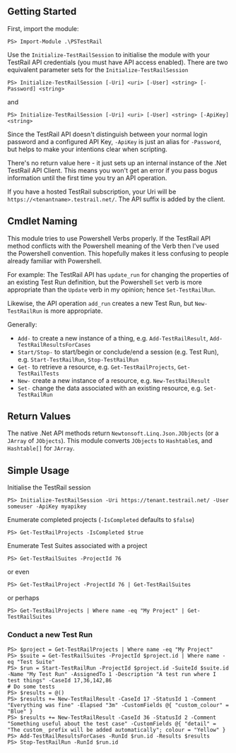 ## Getting Started

First, import the module:

    PS> Import-Module .\PSTestRail

Use the `Initialize-TestRailSession` to initialise the module with your TestRail API credentials (you must have API access enabled). There are two equivalent parameter sets for the `Initialize-TestRailSession`

    PS> Initialize-TestRailSession [-Uri] <uri> [-User] <string> [-Password] <string>

and

    PS> Initialize-TestRailSession [-Uri] <uri> [-User] <string> [-ApiKey] <string>

Since the TestRail API doesn't distinguish between your normal login password and a configured API Key, `-ApiKey` is just an alias for `-Password`, but helps to make your intentions clear when scripting.

There's no return value here - it just sets up an internal instance of the .Net TestRail API Client. This means you won't get an error if you pass bogus information until the first time you try an API operation.

If you have a hosted TestRail subscription, your Uri will be `https://<tenantname>.testrail.net/`. The API suffix is added by the client.

## Cmdlet Naming

This module tries to use Powershell Verbs properly. If the TestRail API method conflicts with the Powershell meaning of the Verb then I've used the Powershell convention. This hopefully makes it less confusing to people already familiar with Powershell.

For example: The TestRail API has `update_run` for changing the properties of an existing Test Run definition, but the Powershell `Set` verb is more appropriate than the `Update` verb in my opinion; hence `Set-TestRailRun`.

Likewise, the API operation `add_run` creates a new Test Run, but `New-TestRailRun` is more appropriate.

Generally:

* `Add-` to create a new instance of a thing, e.g. `Add-TestRailResult`, `Add-TestRailResultsForCases`
* `Start/Stop-` to start/begin or conclude/end a session (e.g. Test Run), e.g. `Start-TestRailRun`, `Stop-TestRailRun`
* `Get-` to retrieve a resource, e.g. `Get-TestRailProjects`, `Get-TestRailTests`
* `New-` create a new instance of a resource, e.g. `New-TestRailResult`
* `Set-` change the data associated with an existing resource, e.g. `Set-TestRailRun`

## Return Values

The native .Net API methods return `Newtonsoft.Linq.Json.JObjects` (or a `JArray` of `JObjects`). This module converts `JObjects` to `Hashtable`s, and `Hashtable[]` for `JArray`.

## Simple Usage

Initialise the TestRail session

    PS> Initialize-TestRailSession -Uri https://tenant.testrail.net/ -User someuser -ApiKey myapikey

Enumerate completed projects (`-IsCompleted` defaults to `$false`)

    PS> Get-TestRailProjects -IsCompleted $true

Enumerate Test Suites associated with a project

    PS> Get-TestRailSuites -ProjectId 76

 or even

    PS> Get-TestRailProject -ProjectId 76 | Get-TestRailSuites

or perhaps

    PS> Get-TestRailProjects | Where name -eq "My Project" | Get-TestRailSuites

### Conduct a new Test Run

    PS> $project = Get-TestRailProjects | Where name -eq "My Project"
    PS> $suite = Get-TestRailSuites -ProjectId $project.id | Where name -eq "Test Suite"
    PS> $run = Start-TestRailRun -ProjectId $project.id -SuiteId $suite.id -Name "My Test Run" -AssignedTo 1 -Description "A test run where I test things" -CaseId 17,36,142,86
    # Do some tests
    PS> $results = @()
    PS> $results += New-TestRailResult -CaseId 17 -StatusId 1 -Comment "Everything was fine" -Elapsed "3m" -CustomFields @{ "custom_colour" = "Blue" }
    PS> $results += New-TestRailResult -CaseId 36 -StatusId 2 -Comment "Something useful about the test case" -CustomFields @{ "detail" = "The custom_ prefix will be added automatically"; colour = "Yellow" }
    PS> Add-TestRailResultsForCases -RunId $run.id -Results $results
    PS> Stop-TestRailRun -RunId $run.id